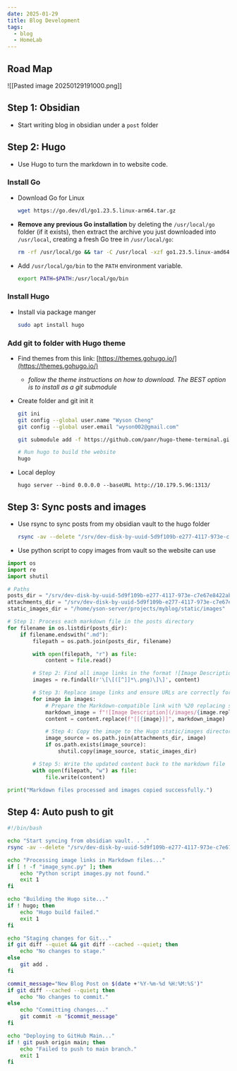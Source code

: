 ```yaml
---
date: 2025-01-29
title: Blog Development
tags:
  - blog
  - HomeLab
---
```

## Road Map

![[Pasted image 20250129191000.png]]
## Step 1: Obsidian

- Start writing blog in obsidian under a `post` folder

## Step 2: Hugo

- Use Hugo to turn the markdown in to website code.

### Install Go

- Download Go for Linux
	```bash
	wget https://go.dev/dl/go1.23.5.linux-arm64.tar.gz
	```
- **Remove any previous Go installation** by deleting the `/usr/local/go` folder (if it exists), then extract the archive you just downloaded into `/usr/local`, creating a fresh Go tree in `/usr/local/go`:
	```bash
	rm -rf /usr/local/go && tar -C /usr/local -xzf go1.23.5.linux-amd64.tar.gz
	```

- Add `/usr/local/go/bin` to the `PATH` environment variable.
	```bash
	export PATH=$PATH:/usr/local/go/bin
	```

### Install Hugo

- Install via package manger 
	```bash
	sudo apt install hugo
	```

### Add git to folder with Hugo theme

- Find themes from this link: [https://themes.gohugo.io/](https://themes.gohugo.io/)
    - _follow the theme instructions on how to download. The BEST option is to install as a git submodule_
- Create folder and git init it
	```bash
	git ini
	git config --global user.name "Wyson Cheng"
	git config --global user.email "wyson002@gmail.com"

	git submodule add -f https://github.com/panr/hugo-theme-terminal.git themes/terminal

	# Run hugo to build the website
	hugo
	```

- Local deploy
	```
	hugo server --bind 0.0.0.0 --baseURL http://10.179.5.96:1313/
	```

## Step 3: Sync posts and images

- Use rsync to sync posts from my obsidian vault to the hugo folder
	```bash
	rsync -av --delete "/srv/dev-disk-by-uuid-5d9f109b-e277-4117-973e-c7e67e8422ab/super_vault/yson/Obsidian Super Vault/posts/" "/home/yson-server/projects/myblog/content/posts/"
	```

- Use python script to copy images from vault so the website can use
```python
import os
import re
import shutil

# Paths
posts_dir = "/srv/dev-disk-by-uuid-5d9f109b-e277-4117-973e-c7e67e8422ab/super_vault/yson/Obsidian Super Vault/posts/"
attachments_dir = "/srv/dev-disk-by-uuid-5d9f109b-e277-4117-973e-c7e67e8422ab/super_vault/yson/Obsidian Super Vault/97 - Resources/"
static_images_dir = "/home/yson-server/projects/myblog/static/images"

# Step 1: Process each markdown file in the posts directory
for filename in os.listdir(posts_dir):
    if filename.endswith(".md"):
        filepath = os.path.join(posts_dir, filename)

        with open(filepath, "r") as file:
            content = file.read()

        # Step 2: Find all image links in the format ![Image Description](/images/Pasted%20image%20...%20.png)
        images = re.findall(r'\[\[([^]]*\.png)\]\]', content)

        # Step 3: Replace image links and ensure URLs are correctly formatted
        for image in images:
            # Prepare the Markdown-compatible link with %20 replacing spaces
            markdown_image = f"![Image Description](/images/{image.replace(' ', '%20')})"
            content = content.replace(f"[[{image}]]", markdown_image)

            # Step 4: Copy the image to the Hugo static/images directory if it exists
            image_source = os.path.join(attachments_dir, image)
            if os.path.exists(image_source):
                shutil.copy(image_source, static_images_dir)

        # Step 5: Write the updated content back to the markdown file
        with open(filepath, "w") as file:
            file.write(content)

print("Markdown files processed and images copied successfully.")
```

## Step 4: Auto push to git

```bash
#!/bin/bash

echo "Start syncing from obsidian vault. . ."
rsync -av --delete "/srv/dev-disk-by-uuid-5d9f109b-e277-4117-973e-c7e67e8422ab/super_vault/yson/Obsidian Super Vault/posts/" "/home/yson-server/projects/myblog/content/posts/"

echo "Processing image links in Markdown files..."
if [ ! -f "image_sync.py" ]; then
    echo "Python script images.py not found."
    exit 1
fi

echo "Building the Hugo site..."
if ! hugo; then
    echo "Hugo build failed."
    exit 1
fi

echo "Staging changes for Git..."
if git diff --quiet && git diff --cached --quiet; then
    echo "No changes to stage."
else
    git add .
fi

commit_message="New Blog Post on $(date +'%Y-%m-%d %H:%M:%S')"
if git diff --cached --quiet; then
    echo "No changes to commit."
else
    echo "Committing changes..."
    git commit -m "$commit_message"
fi

echo "Deploying to GitHub Main..."
if ! git push origin main; then
    echo "Failed to push to main branch."
    exit 1
fi
```